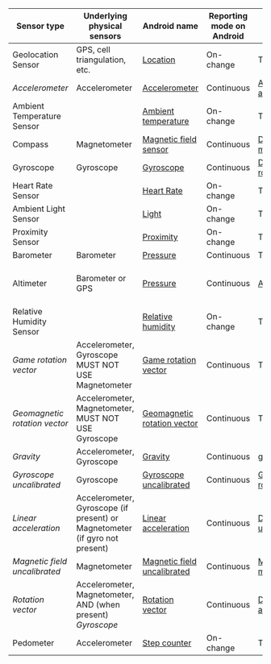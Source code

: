 

| Sensor type                   | Underlying physical sensors                                                 | Android name                                                 | Reporting mode on Android | iOS name                                                      | Reporting mode on iOS                |
| ----------------------------- | --------------------------------------------------------------------------- | ------------------------------------------------------------ | ------------------------- | ------------------------------------------------------------- | ------------------------------------ |
| Geolocation Sensor            | GPS, cell triangulation, etc.                                               | [Location][a_location]                                       | On-change                 | TODO                                                          |                                      |
| *Accelerometer*               | Accelerometer                                                               | [Accelerometer][a_accelerometer]                             | Continuous                | [Accelerometer acceleration][ios_accelerometer_acceleration]  | Continuous                           |
| Ambient Temperature Sensor    |                                                                             | [Ambient temperature][a_ambient_temperature]                 | On-change                 | TODO                                                          |                                      |
| Compass                       | Magnetometer                                                                | [Magnetic field sensor][a_magnetic_field_sensor]             | Continuous                | [DeviceMotion magneticField][ios_dm_magnetic_field]           | Continuous                           |
| Gyroscope                     | Gyroscope                                                                   | [Gyroscope][a_gyroscope]                                     | Continuous                | [DeviceMotion rotationRate][ios_dm_rotation_rate]             | Continuous                           |
| Heart Rate Sensor             |                                                                             | [Heart Rate][a_heart_rate]                                   | On-change                 | TODO                                                          |                                      |
| Ambient Light Sensor          |                                                                             | [Light][a_light]                                             | On-change                 | TODO                                                          |                                      |
| Proximity Sensor              |                                                                             | [Proximity][a_proximity]                                     | On-change                 | TODO                                                          |                                      |
| Barometer                     | Barometer                                                                   | [Pressure][a_pressure]                                       | Continuous                | TODO                                                          |                                      |
| Altimeter                     | Barometer or GPS                                                            | [Pressure][a_pressure]                                       | Continuous                | [Altimeter][ios_altimeter]                                    | Continuous with unsettable frequency |
| Relative Humidity Sensor      |                                                                             | [Relative humidity][a_relative_humidity]                     | On-change                 | TODO                                                          |                                      |
| *Game rotation vector*        | Accelerometer, Gyroscope MUST NOT USE Magnetometer                          | [Game rotation vector][a_game_rotation_vector]               | Continuous                | TODO                                                          |                                      |
| *Geomagnetic rotation vector* | Accelerometer, Magnetometer, MUST NOT USE Gyroscope                         | [Geomagnetic rotation vector][a_geomagnetic_rotation_vector] | Continuous                | TODO                                                          |                                      |
| *Gravity*                     | Accelerometer, Gyroscope                                                    | [Gravity][a_gravity]                                         | Continuous                | [gravity][ios_gravity]                                        | Continuous                           |
| *Gyroscope uncalibrated*      | Gyroscope                                                                   | [Gyroscope uncalibrated][a_gyroscope_uncalibrated]           | Continuous                | [GyroData rotationRate][ios_gyrodata_rotation_rate]           | Continuous                           |
| *Linear acceleration*         | Accelerometer, Gyroscope (if present) or Magnetometer (if gyro not present) | [Linear acceleration][a_linear_acceleration]                 | Continuous                | [DeviceMotion userAcceleration][ios_dm_user_acceleration]     | Continuous                           |
| *Magnetic field uncalibrated* | Magnetometer                                                                | [Magnetic field uncalibrated][a_magnetic_field_uncalibrated] | Continuous                | [Magnetometer magneticField][ios_magnetometer_magnetic_field] | Continuous                           |
| *Rotation vector*             | Accelerometer, Magnetometer, AND (when present) _Gyroscope_                 | [Rotation vector][a_rotation_vector]                         | Continuous                | [DeviceMotion attitude][ios_dm_attitude]                      | Continuous                           |
| Pedometer                     | Accelerometer                                                               | [Step counter][a_step_counter]                               | On-change                 | TODO                                                          |                                      |

[a_location]: http://developer.android.com/reference/android/location/package-summary.html
[a_accelerometer]: https://source.android.com/devices/sensors/sensor-types.html#accelerometer                             
[a_ambient_temperature]: https://source.android.com/devices/sensors/sensor-types.html#ambient_temperature                 
[a_magnetic_field_sensor]: https://source.android.com/devices/sensors/sensor-types.html#magnetic_field_sensor             
[a_gyroscope]: https://source.android.com/devices/sensors/sensor-types.html#gyroscope                                     
[a_heart_rate]: https://source.android.com/devices/sensors/sensor-types.html#heart_rate                                   
[a_light]: https://source.android.com/devices/sensors/sensor-types.html#light                                             
[a_proximity]: https://source.android.com/devices/sensors/sensor-types.html#proximity                                     
[a_pressure]: https://source.android.com/devices/sensors/sensor-types.html#pressure                                       
[a_relative_humidity]: https://source.android.com/devices/sensors/sensor-types.html#relative_humidity                     
[a_game_rotation_vector]: https://source.android.com/devices/sensors/sensor-types.html#game_rotation_vector               
[a_geomagnetic_rotation_vector]: https://source.android.com/devices/sensors/sensor-types.html#geomagnetic_rotation_vector 
[a_gravity]: https://source.android.com/devices/sensors/sensor-types.html#gravity                                         
[a_gyroscope_uncalibrated]: https://source.android.com/devices/sensors/sensor-types.html#gyroscope_uncalibrated           
[a_linear_acceleration]: https://source.android.com/devices/sensors/sensor-types.html#linear_acceleration                 
[a_magnetic_field_uncalibrated]: https://source.android.com/devices/sensors/sensor-types.html#magnetic_field_uncalibrated 
[a_rotation_vector]: https://source.android.com/devices/sensors/sensor-types.html#rotation_vector                         
[a_step_counter]: https://source.android.com/devices/sensors/sensor-types.html#step_counter

[ios_device_motion]: https://developer.apple.com/library/ios/documentation/CoreMotion/Reference/CMDeviceMotion_Class/index.html
[ios_accelerometer_acceleration]: https://developer.apple.com/library/ios/documentation/CoreMotion/Reference/CMAccelerometerData_Class/index.html#//apple_ref/c/tdef/CMAcceleration
[ios_gyrodata_rotation_rate]: https://developer.apple.com/library/ios/documentation/CoreMotion/Reference/CMGyroData_Class/index.html#//apple_ref/occ/instp/CMGyroData/rotationRate
[ios_dm_rotation_rate]: https://developer.apple.com/library/ios/documentation/CoreMotion/Reference/CMDeviceMotion_Class/index.html#//apple_ref/occ/instp/CMDeviceMotion/rotationRate
[ios_dm_magnetic_field]: https://developer.apple.com/library/ios/documentation/CoreMotion/Reference/CMDeviceMotion_Class/index.html#//apple_ref/occ/instp/CMDeviceMotion/magneticField
[ios_magnetometer_magnetic_field]: https://developer.apple.com/library/ios/documentation/CoreMotion/Reference/CMMagnetometerData_Class/#//apple_ref/occ/instp/CMMagnetometerData/magneticField
[ios_dm_user_acceleration]: https://developer.apple.com/library/ios/documentation/CoreMotion/Reference/CMDeviceMotion_Class/index.html#//apple_ref/occ/instp/CMDeviceMotion/userAcceleration                             
[ios_dm_attitude]: https://developer.apple.com/library/ios/documentation/CoreMotion/Reference/CMDeviceMotion_Class/index.html#//apple_ref/occ/instp/CMDeviceMotion/magneticField
[ios_gravity]: https://developer.apple.com/library/ios/documentation/CoreMotion/Reference/CMDeviceMotion_Class/index.html#//apple_ref/occ/instp/CMDeviceMotion/gravity
[ios_altimeter]: https://developer.apple.com/library/prerelease/ios/documentation/CoreMotion/Reference/CMAltimeter_class/